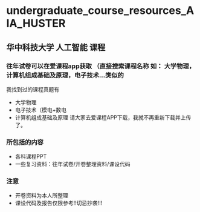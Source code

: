 # undergraduate_course_resources_AIA_HUSTER
## 华中科技大学 人工智能 课程
### 往年试卷可以在爱课程app获取 （直接搜索课程名称 如： 大学物理， 计算机组成基础及原理，电子技术...类似的 
我找到过的课程真题有
* 大学物理
* 电子技术（模电+数电
* 计算机组成基础及原理
请大家去爱课程APP下载，我就不再重新下载并上传了。
### 所包括的内容
* 各科课程PPT
* 一些复习资料：往年试卷/开卷整理资料/课设代码
### 注意
* 开卷资料为本人所整理
* 课设代码及报告仅限参考!!切忌抄袭!!!
